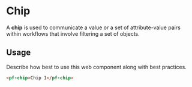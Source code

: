 # Chip

A **chip** is used to communicate a value or a set of attribute-value pairs within workflows that involve filtering a set of objects.

## Usage

Describe how best to use this web component along with best practices.

```html
<pf-chip>Chip 1</pf-chip>
```
